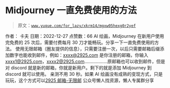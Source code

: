 # Midjourney 一直免费使用的方法

> 原文：[`www.yuque.com/for_lazy/xkrm14/mgxw05hexg0r2yef`](https://www.yuque.com/for_lazy/xkrm14/mgxw05hexg0r2yef)

<ne-p id="ue66d6831" data-lake-id="ue66d6831"><ne-text id="u67ff5809">作者： 卡夫</ne-text></ne-p> <ne-p id="u5f8cc1eb" data-lake-id="u5f8cc1eb"><ne-text id="u39a7df0c">日期：2022-12-27</ne-text></ne-p> <ne-p id="u408f3589" data-lake-id="u408f3589"><ne-text id="uca176c85">点赞数：</ne-text><ne-text id="u2cebaa20" ne-bold="true">66</ne-text></ne-p> <ne-hole id="ueb449593" data-lake-id="ueb449593"><ne-card data-card-name="hr" data-card-type="block" id="F2D0A" data-event-boundary="card"><ne-p id="u22442a4c" data-lake-id="u22442a4c"><ne-text id="ub6ed8b2d">AI 绘画，Midjourney 在新用户使用完免费的 25 次后，需要付费每月 30 刀才能畅玩。分享一下一直免费使用的方法。</ne-text> <ne-text id="ueb589a9c">使用无限邮箱（圈友提供的信息），只需要注册一次，以后只需要邮箱后缀添加数字也能收到邮件，例如：xxxx@2925.com 是你注册的邮箱，你输入 xxxx1@2925.com，xxxx2@2925.com..................原邮箱也可以收到邮件，但是对 discord 就是新的邮箱，你就是新用户。剩下的就是添加 Midjourney 到 discord 就可以使用。</ne-text> <ne-text id="u80cd333d">亲测不用 30 秒。如果 AI 绘画没有成熟的变现方式，只是玩玩，这个方式可以</ne-text>[<ne-text id="u784b6d74">2925 邮箱-无限邮</ne-text>](https://www.2925.com/)</ne-p> <ne-hole id="ua3e9876d" data-lake-id="ua3e9876d"><ne-card data-card-name="hr" data-card-type="block" id="b2lDO" data-event-boundary="card"><ne-p id="u082e4f46" data-lake-id="u082e4f46"><ne-text id="u38374627">公众号懒人找资源，懒人专属群分享</ne-text></ne-p></ne-card></ne-hole></ne-card></ne-hole>